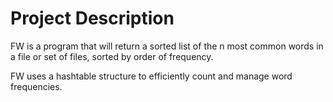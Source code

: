 # Project Description

FW is a program that will return a sorted list of the n most common words in a file or set of files, sorted by order of frequency.

FW uses a hashtable structure to efficiently count and manage word frequencies.
